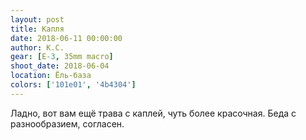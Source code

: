 ```yaml
---
layout: post
title: Капля
date: 2018-06-11 00:00:00
author: К.С.
gear: [E-3, 35mm macro]
shoot_date: 2018-06-04
location: Ёль-база
colors: ['101e01', '4b4304']
---
```

Ладно, вот вам ещё трава с каплей, чуть более красочная. Беда с разнообразием, согласен.
